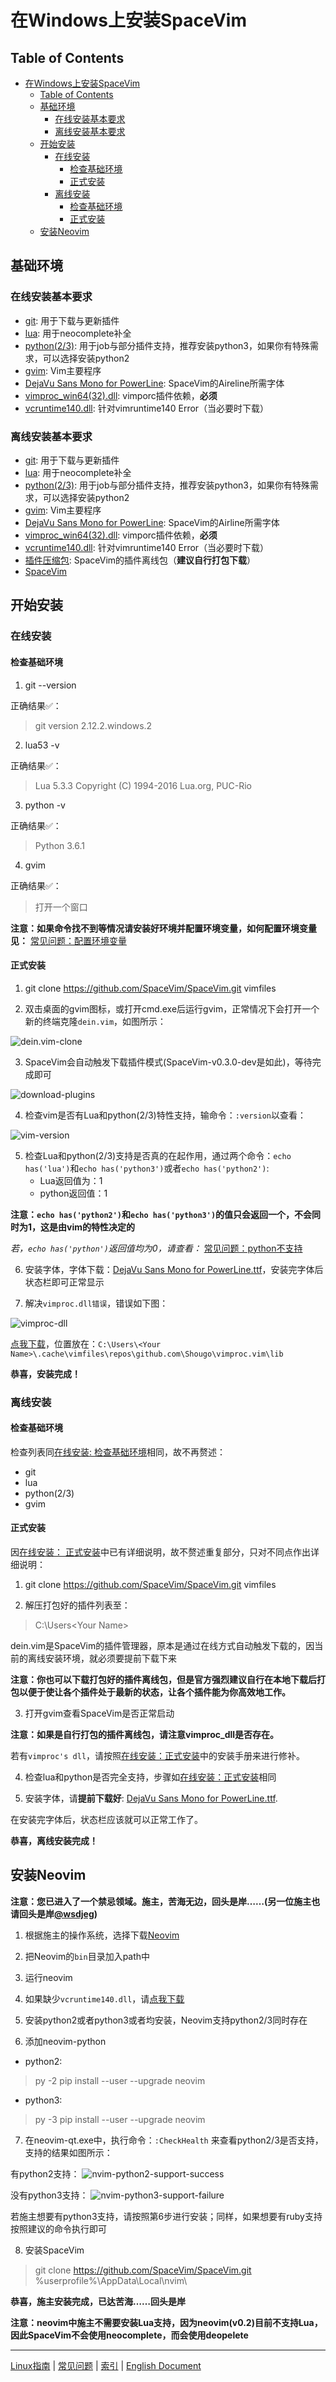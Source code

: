 # 在Windows上安装SpaceVim

## Table of Contents

   * [在Windows上安装SpaceVim](#在windows上安装spacevim)
      * [Table of Contents](#table-of-contents)
      * [基础环境](#基础环境)
         * [在线安装基本要求](#在线安装基本要求)
         * [离线安装基本要求](#离线安装基本要求)
      * [开始安装](#开始安装)
         * [在线安装](#在线安装)
            * [检查基础环境](#检查基础环境)
            * [正式安装](#正式安装)
         * [离线安装](#离线安装)
            * [检查基础环境](#检查基础环境-1)
            * [正式安装](#正式安装-1)
      * [安装Neovim](#安装neovim)

## 基础环境

### 在线安装基本要求

* [git][]: 用于下载与更新插件
* [lua][]: 用于neocomplete补全
* [python(2/3)][]: 用于job与部分插件支持，推荐安装python3，如果你有特殊需求，可以选择安装python2
* [gvim][]: Vim主要程序
* [DejaVu Sans Mono for PowerLine][font-download]: SpaceVim的Aireline所需字体
* [vimproc_win64(32).dll][]: vimporc插件依赖，**必须**
* [vcruntime140.dll][]: 针对vimruntime140 Error（当必要时下载）

### 离线安装基本要求

* [git][]: 用于下载与更新插件
* [lua][]: 用于neocomplete补全
* [python(2/3)][]: 用于job与部分插件支持，推荐安装python3，如果你有特殊需求，可以选择安装python2
* [gvim][]: Vim主要程序
* [DejaVu Sans Mono for PowerLine][font-download]: SpaceVim的Airline所需字体
* [vimproc_win64(32).dll][]: vimporc插件依赖，**必须**
* [vcruntime140.dll][]: 针对vimruntime140 Error（当必要时下载）
* [插件压缩包][plugins-zip]: SpaceVim的插件离线包（**建议自行打包下载**）
* [SpaceVim][SpaceVim-download]

## 开始安装

### 在线安装

#### 检查基础环境

1. git --version

正确结果✅：
> git version 2.12.2.windows.2

2. lua53 -v

正确结果✅：
> Lua 5.3.3 Copyright (C) 1994-2016 Lua.org, PUC-Rio

3. python -v

正确结果✅：
> Python 3.6.1

4. gvim

正确结果✅：
> 打开一个窗口

**注意：如果命令找不到等情况请安装好环境并配置环境变量，如何配置环境变量见：** [常见问题：配置环境变量][set-up-your-path]

#### 正式安装

1. git clone https://github.com/SpaceVim/SpaceVim.git vimfiles

2. 双击桌面的gvim图标，或打开cmd.exe后运行gvim，正常情况下会打开一个新的终端克隆`dein.vim`，如图所示：

![dein.vim-clone][clone-dein.vim]

3. SpaceVim会自动触发下载插件模式(SpaceVim-v0.3.0-dev是如此)，等待完成即可

![download-plugins][download-plugin]

4. 检查vim是否有Lua和python(2/3)特性支持，输命令：`:version`以查看：

![vim-version][vim-version-check]

5. 检查Lua和python(2/3)支持是否真的在起作用，通过两个命令：`echo has('lua')`和`echo has('python3')`或者`echo has('python2')`:
    * Lua返回值为：1
    * python返回值：1

**注意：`echo has('python2')`和`echo has('python3')`的值只会返回一个，不会同时为1，这是由vim的特性决定的**

*若，`echo has('python')`返回值均为0，请查看：* [常见问题：python不支持][without-python-support]

6. 安装字体，字体下载：[DejaVu Sans Mono for PowerLine.ttf][font-download]，安装完字体后状态栏即可正常显示

7. 解决`vimproc.dll错误`，错误如下图：

![vimproc-dll][vimproc_dll-error]

[点我下载][vimproc_win64(32).dll]，位置放在：`C:\Users\<Your Name>\.cache\vimfiles\repos\github.com\Shougo\vimproc.vim\lib`


**恭喜，安装完成！**

### 离线安装

#### 检查基础环境

检查列表同[在线安装: 检查基础环境](#检查基础环境)相同，故不再赘述：

* git
* lua
* python(2/3)
* gvim

#### 正式安装

因[在线安装： 正式安装](#正式安装)中已有详细说明，故不赘述重复部分，只对不同点作出详细说明：

1. git clone https://github.com/SpaceVim/SpaceVim.git vimfiles

2. 解压打包好的插件列表至：

> C:\Users\<Your Name>

dein.vim是SpaceVim的插件管理器，原本是通过在线方式自动触发下载的，因当前的离线安装环境，就必须要提前下载下来

**注意：你也可以下载打包好的插件离线包，但是官方强烈建议自行在本地下载后打包以便于使让各个插件处于最新的状态，让各个插件能为你高效地工作。**

3. 打开gvim查看SpaceVim是否正常启动

**注意：如果是自行打包的插件离线包，请注意vimproc_dll是否存在。**

若有`vimproc's dll`，请按照[在线安装：正式安装](#正式安装)中的安装手册来进行修补。

4. 检查lua和python是否完全支持，步骤如[在线安装：正式安装](#正式安装)相同

5. 安装字体，请**提前下载好**: [DejaVu Sans Mono for PowerLine.ttf][font-download]. 

在安装完字体后，状态栏应该就可以正常工作了。

**恭喜，离线安装完成！**

## 安装Neovim

**注意：您已进入了一个禁忌领域。施主，苦海无边，回头是岸……(另一位施主也请回头是岸[@wsdjeg][wsdjeg])**

1. 根据施主的操作系统，选择下载[Neovim][Neovim-download]

2. 把Neovim的`bin`目录加入path中

3. 运行neovim

4. 如果缺少`vcruntime140.dll`，请[点我下载][vcruntime140.dll]

5. 安装python2或者python3或者均安装，Neovim支持python2/3同时存在

6. 添加neovim-python

* python2: 
> py -2 pip install --user --upgrade neovim

* python3:
> py -3 pip install --user --upgrade neovim

7. 在neovim-qt.exe中，执行命令：`:CheckHealth` 来查看python2/3是否支持，支持的结果如图所示：

有python2支持：
![nvim-python2-support-success][]

没有python3支持：
![nvim-python3-support-failure][]

若施主想要有python3支持，请按照第6步进行安装；同样，如果想要有ruby支持按照建议的命令执行即可


8. 安装SpaceVim

> git clone https://github.com/SpaceVim/SpaceVim.git %userprofile%\AppData\Local\nvim\


**恭喜，施主安装完成，已达苦海……回头是岸**

**注意：neovim中施主不需要安装Lua支持，因为neovim(v0.2)目前不支持Lua，因此SpaceVim不会使用neocomplete，而会使用deopelete**

--------------

[Linux指南](installation-for-linux.md) | [常见问题](../FAQ.md) | [索引](../README.md) | [English Document](../../README.md)

[git]: https://git-scm.com/download
[lua]: http://luabinaries.sourceforge.net/download.html
[python(2/3)]: https://www.python.org/downloads
[gvim]: https://github.com/vim/vim-win32-installer/releases
[vimproc_win64(32).dll]: https://github.com/Shougo/vimproc.vim/releases
[vcruntime140.dll]: https://www.dllme.com/dll/download/29939/vcruntime140.dll
[font-download]: https://github.com/wsdjeg/DotFiles/blob/master/fonts/DejaVu%20Sans%20Mono%20for%20Powerline.ttf
[Neovim-download]: https://github.com/neovim/neovim/wiki/Installing-Neovim#windows
[nvim-python2-support-success]: https://gist.github.com/Gabirel/b71a01cce86df216abd4fd0968864942/raw/5aff57c9397cd26dba23dd0d81b94fa9cf061b56/nvim-python2-support-success.PNG
[nvim-python3-support-failure]: https://gist.github.com/Gabirel/b71a01cce86df216abd4fd0968864942/raw/5aff57c9397cd26dba23dd0d81b94fa9cf061b56/nvim-python3-support-failure.PNG
[plugins-zip]: https://github.com/Gabirel/Hack-SpaceVim/releases
[SpaceVim-download]: https://github.com/SpaceVim/SpaceVim.git
[clone-dein.vim]: https://gist.githubusercontent.com/Gabirel/b71a01cce86df216abd4fd0968864942/raw/2ac0304f46db1c6470f8f4982296d08875de2894/clone-dein.vim.PNG
[download-plugin]: https://gist.github.com/Gabirel/b71a01cce86df216abd4fd0968864942/raw/a6de44e130d2c5ec1dec28601b8d952c8231f0a0/download-plugins.PNG
[vim-version-check]: https://gist.github.com/Gabirel/b71a01cce86df216abd4fd0968864942/raw/1711e0d2ca9e22d8e3b4942498b0a77f9b25dd2c/vim-version-check.PNG
[vimproc_dll-error]: https://gist.github.com/Gabirel/b71a01cce86df216abd4fd0968864942/raw/e7f27e84947f13bc9c91812881e47f2961162fc2/vimproc-dll-error.PNG
[wsdjeg]: https://github.com/wsdjeg

[set-up-your-path]: ../FAQ.md#配置环境变量
[without-python-support]: ../FAQ.md#python不支持
